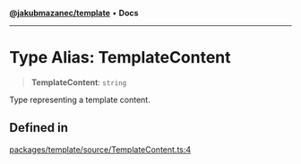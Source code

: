 [**@jakubmazanec/template**](../README.md) • **Docs**

---

# Type Alias: TemplateContent

> **TemplateContent**: `string`

Type representing a template content.

## Defined in

[packages/template/source/TemplateContent.ts:4](https://github.com/jakubmazanec/tools/blob/043f017b24789eba8a7eb285e0e1042ac4eaaeea/packages/template/source/TemplateContent.ts#L4)
